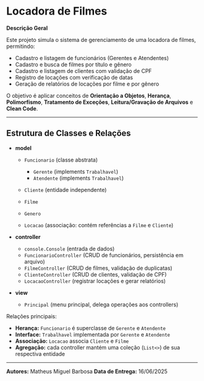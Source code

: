 # Locadora de Filmes

**Descrição Geral**

Este projeto simula o sistema de gerenciamento de uma locadora de filmes, permitindo:

* Cadastro e listagem de funcionários (Gerentes e Atendentes)
* Cadastro e busca de filmes por título e gênero
* Cadastro e listagem de clientes com validação de CPF
* Registro de locações com verificação de datas
* Geração de relatórios de locações por filme e por gênero

O objetivo é aplicar conceitos de **Orientação a Objetos**, **Herança**, **Polimorfismo**, **Tratamento de Exceções**, **Leitura/Gravação de Arquivos** e **Clean Code**.

---

## Estrutura de Classes e Relações

* **model**

  * `Funcionario` (classe abstrata)

    * `Gerente` (implements `Trabalhavel`)
    * `Atendente` (implements `Trabalhavel`)
  * `Cliente` (entidade independente)
  * `Filme`
  * `Genero`
  * `Locacao` (associação: contém referências a `Filme` e `Cliente`)

* **controller**

  * `console.Console` (entrada de dados)
  * `FuncionarioController` (CRUD de funcionários, persistência em arquivo)
  * `FilmeController` (CRUD de filmes, validação de duplicatas)
  * `ClienteController` (CRUD de clientes, validação de CPF)
  * `LocacaoController` (registrar locações e gerar relatórios)

* **view**

  * `Principal` (menu principal, delega operações aos controllers)

Relações principais:

* **Herança:** `Funcionario` é superclasse de `Gerente` e `Atendente`
* **Interface:** `Trabalhavel` implementada por `Gerente` e `Atendente`
* **Associação:** `Locacao` associa `Cliente` e `Filme`
* **Agregação:** cada controller mantém uma coleção (`List<>`) de sua respectiva entidade

---

**Autores:** Matheus Miguel Barbosa
**Data de Entrega:** 16/06/2025
